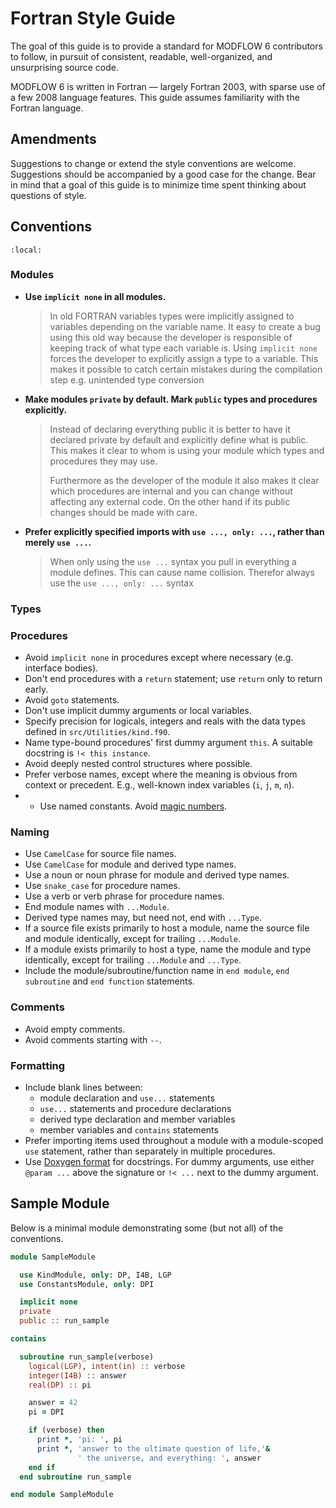# Fortran Style Guide

The goal of this guide is to provide a standard for MODFLOW 6 contributors to follow, in pursuit of consistent, readable, well-organized, and unsurprising source code.

MODFLOW 6 is written in Fortran &mdash; largely Fortran 2003, with sparse use of a few 2008 language features. This guide assumes familiarity with the Fortran language.

## Amendments

Suggestions to change or extend the style conventions are welcome. Suggestions should be accompanied by a good case for the change. Bear in mind that a goal of this guide is to minimize time spent thinking about questions of style.

## Conventions

```{contents} Table of Contents
:local:
```

### Modules
* __Use `implicit none` in all modules.__
  > In old FORTRAN variables types were implicitly assigned to variables depending on the variable name.
  > It easy to create a bug using this old way because the developer is responsible of keeping track of what type each variable is. Using `implicit none` forces the developer to explicitly assign a type to a variable. This makes it possible to catch certain mistakes during the compilation step e.g. unintended type conversion
* __Make modules `private` by default. Mark `public` types and procedures explicitly.__
  > Instead of declaring everything public it is better to have it declared private by default and explicitly define what is public.
  > This makes it clear to whom is using your module which types and procedures they may use. 
  > 
  > Furthermore as the developer of the module it also makes it clear which procedures are internal and you can change without affecting any external code. On the other hand if its public changes should be made with care.
* __Prefer explicitly specified imports with `use ..., only: ...`, rather than merely `use ...`.__
  > When only using the `use ...` syntax you pull in everything a module defines. This can cause name collision. Therefor always use the `use ..., only: ...` syntax

### Types

### Procedures
* Avoid `implicit none` in procedures except where necessary (e.g. interface bodies).
* Don't end procedures with a `return` statement; use `return` only to return early.
* Avoid `goto` statements.
* Don't use implicit dummy arguments or local variables.
* Specify precision for logicals, integers and reals with the data types defined in `src/Utilities/kind.f90`.
* Name type-bound procedures' first dummy argument `this`. A suitable docstring is `!< this instance`.
* Avoid deeply nested control structures where possible.
* Prefer verbose names, except where the meaning is obvious from context or precedent. E.g., well-known index variables (`i`, `j`, `m`, `n`).
* * Use named constants. Avoid [magic numbers](https://en.wikipedia.org/wiki/Magic_number_(programming)).

### Naming
* Use `CamelCase` for source file names.
* Use `CamelCase` for module and derived type names.
* Use a noun or noun phrase for module and derived type names.
* Use `snake_case` for procedure names.
* Use a verb or verb phrase for procedure names.
* End module names with `...Module`.
* Derived type names may, but need not, end with `...Type`.
* If a source file exists primarily to host a module, name the source file and module identically, except for trailing `...Module`.
* If a module exists primarily to host a type, name the module and type identically, except for trailing `...Module` and `...Type`.
* Include the module/subroutine/function name in `end module`, `end subroutine` and `end function` statements.

### Comments
* Avoid empty comments.
* Avoid comments starting with `--`.

### Formatting
* Include blank lines between:
  * module declaration and `use...` statements
  * `use...` statements and procedure declarations
  * derived type declaration and member variables
  * member variables and `contains` statements
* Prefer importing items used throughout a module with a module-scoped `use` statement, rather than separately in multiple procedures.
* Use [Doxygen format](https://www.doxygen.nl/manual/docblocks.html#fortranblocks) for docstrings. For dummy arguments, use either `@param ...` above the signature or `!< ...` next to the dummy argument.

## Sample Module

Below is a minimal module demonstrating some (but not all) of the conventions.

```f90
module SampleModule

  use KindModule, only: DP, I4B, LGP
  use ConstantsModule, only: DPI

  implicit none
  private
  public :: run_sample

contains

  subroutine run_sample(verbose)
    logical(LGP), intent(in) :: verbose
    integer(I4B) :: answer
    real(DP) :: pi

    answer = 42
    pi = DPI

    if (verbose) then
      print *, 'pi: ', pi
      print *, 'answer to the ultimate question of life,'&
               ' the universe, and everything: ', answer
    end if
  end subroutine run_sample

end module SampleModule
```
